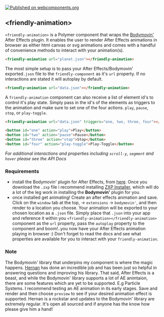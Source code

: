 [![Published on webcomponents.org](https://img.shields.io/badge/webcomponents.org-published-blue.svg)](https://www.webcomponents.org/element/mentallyfriendly/friendly-animation)


## &lt;friendly-animation&gt;

`<friendly-animation>` is a Polymer component that wraps the [Bodymovin'](https://github.com/bodymovin/bodymovin) After Effects plugin. It enables the user to render After Effects animations in browser as either html canvas or svg animations and comes with a handful of convenience methods to interact with your animation(s).

<!---
```html
<custom-element-demo>
  <template>
    <script src="bower_components/webcomponentsjs/webcomponents-lite.js"></script>
    <link rel="import" href="bower_components/paper-button/paper-button.html">
    <link rel="import" href="friendly-animation.html">
    <style>
    </style>
  </template>
  <next-code-block></next-code-block>
</custom-element-demo>
```
-->
```html
<friendly-animation url="planet.json"></friendly-animation>
```

The most simple setup is to pass your After Effects/Bodymovin' exported`.json` file to the `friendly-component` as it's `url` property. If no interactions are stated it will autoplay by default.
```html
<friendly-animation url="data.json"></friendly-animation>
```

A `friendly-animation` component can also receive a list of element id's to control it's play state. Simply pass in the id's of the elements as triggers to the animation and make sure to set one of the four actions. `play`, `pause`, `stop`, or `play-toggle`.
```html
<friendly-animation url="data.json" triggers="one, two, three, four"></friendly-animation>

<button id="one" action="play">Play</button>
<button id="two" action="pause">Pause</button>
<button id="three" action="stop">Stop</button>
<button id="four" action="play-toggle">Play-Toggle</button>
```

*For additional interactions and properties including `scroll-y`, `segment` and `hover` please see the API Docs*

### Requirements
 - install the Bodymovin' plugin for After Effects, from [here](http://aescripts.com/bodymovin/). Once you download the `.zxp` file i recommend installing [ZXP Installer](http://aescripts.com/learn/zxp-installer/), which will do a lot of the leg work in installing the **Bodymovin'** plugin for you.
 - once installed get animating! Create an after effects animation and save. Click on the `window` tab at the top, -> `extensions` -> `bodymovin'`, and then render to a location you choose. Your animation will be exported to your chosen location as a `.json` file. Simply place that `.json` into your app and reference it within you `<friendly-animation></friendly-animation>` component as the `url` property, pass the `autoplay` property to the component and boom!..you now have your After Effects animation playing in browser :) Don't forget to read the docs and see what properties are available for you to interact with your `friendly-animation`.

### Note
The Bodymovin' library that underpins my component is where the magic happens. [Hernan](https://github.com/bodymovin) has done an incredible job and has been just so helpful in answering questions and improving his library. That said, After Effects is a beast, and while the Bodymovin' library supports a lot of AE animtaion, there are some features which are yet to be supported. E.g Particle Systems. I recommend testing an AE animation in its early stages. Save and render and then choose `preview` to see if your desired animation effect is supported. Hernan is a rockstar and updates to the Bodymovin' library are extremely regular. It's open all sourced and if anyone has the know how please give him a hand!

